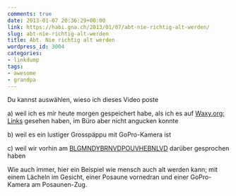 ```yaml
---
comments: true
date: 2013-01-07 20:36:29+00:00
link: https://habi.gna.ch/2013/01/07/abt-nie-richtig-alt-werden/
slug: abt-nie-richtig-alt-werden
title: Abt. Nie richtig alt werden
wordpress_id: 3004
categories:
- linkdump
tags:
- awesome
- grandpa
---
```


Du kannst auswählen, wieso ich dieses Video poste




a) weil ich es mir heute morgen gespeichert habe, als ich es auf [Waxy.org: Links](http://waxy.org/links/) gesehen haben, im Büro aber nicht angucken konnte




b) weil es ein lustiger Grosspäppu mit GoPro-Kamera ist




c) weil wir vorhin am [BLGMNDYBRNVDPOUVHEBNLVD](http://blgmndybrn.ch/?p=231) darüber gesprochen haben




Wie auch immer, hier ein Beispiel wie mensch auch alt werden kann; mit einem Lächeln im Gesicht, einer Posaune vornedran und einer GoPro-Kamera am Posaunen-Zug.




